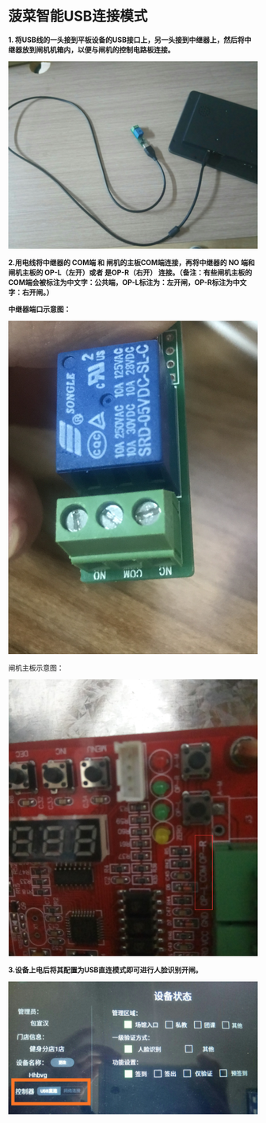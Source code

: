 # 菠菜智能USB连接模式

**1.   将USB线的一头接到平板设备的USB接口上，另一头接到中继器上，然后将中继器放到闸机机箱内，以便与闸机的控制电路板连接。**

![](.gitbook/assets/a.jpg)



**2.用电线将中继器的 COM端 和 闸机的主板COM端连接，再将中继器的 NO 端和 闸机主板的 OP-L（左开）或者 是OP-R（右开） 连接。（备注：有些闸机主板的COM端会被标注为中文字：公共端，OP-L标注为：左开闸，OP-R标注为中文字：右开闸。）**

**中继器端口示意图：** 

![&#x5C06;&#x4E2D;&#x7EE7;&#x5668;&#x6709;&#x4E09;&#x9897;&#x87BA;&#x4E1D;&#x7684;&#x4E00;&#x4FA7;&#x5BF9;&#x7740;&#x81EA;&#x5DF1;&#xFF0C;&#x6B64;&#x65F6;&#x4E2D;&#x95F4;&#x4E3A;COM&#x7AEF;&#xFF0C;&#x5DE6;&#x8FB9;&#x4E3A;NO&#x7AEF;&#x3002;](.gitbook/assets/c%20%281%29.jpg)

  
闸机主板示意图：

![&#x56FE;&#x4E2D;&#x7EA2;&#x6846;&#x91CC;&#x7684;&#x5B57;&#x6BCD;&#x4E3A;&#xFF1A;OP-R&#xFF0C;COM,OP-L](.gitbook/assets/qq-jie-tu-20180806170737.png)

**3.设备上电后将其配置为USB直连模式即可进行人脸识别开闸。**

![&#x63A7;&#x5236;&#x5668;&#x9009;&#x62E9;&#x76F4;&#x8FDE;&#x6A21;&#x5F0F;](.gitbook/assets/b.jpg)

  


